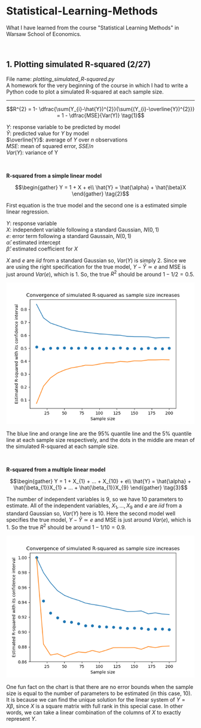 # Statistical-Learning-Methods
What I have learned from the course "Statistical Learning Methods" in Warsaw School of Economics.

<br />

## 1. Plotting simulated R-squared (2/27)
File name: _plotting_simulated_R-squared.py_ <br />
A homework for the very beginning of the course in which I had to write a Python code to plot a simulated R-squared at each sample size.

---
$$R^{2} = 1- \dfrac{\sum(Y_{i}-\hat{Y})^{2}}{\sum{(Y_{i}-\overline{Y})^{2}}} = 1 - \dfrac{MSE}{Var(Y)} \tag{1}$$

$Y$: response variable to be predicted by model <br />
$\hat{Y}$: predicted value for $Y$ by model <br />
$\overline{Y}$: average of $Y$ over $n$ observations <br />
$MSE$: mean of squared error, $SSE/n$ <br />
$Var(Y)$: variance of Y 

<br />

**R-squared from a simple linear model**

$$\begin{gather}
Y = 1 + X + e\\
\hat{Y} = \hat{\alpha} + \hat{\beta}X
\end{gather} \tag{2}$$

First equation is the true model and the second one is a estimated simple linear regression.

$Y$: response variable <br />
$X$: independent variable following a standard Gaussian, $N(0, 1)$ <br />
$e$: error term following a standard Gaussain, $N(0, 1)$ <br />
$\hat{\alpha}$: estimated intercept <br />
$\hat{\beta}$: estimated coefficient for $X$

$X$ and $e$ are $iid$ from a standard Gaussian so, $Var(Y)$ is simply $2$. Since we are using the right specification for the true model, $Y-\hat{Y} \simeq e$ and MSE is just around $Var(e)$, which is $1$. So, the true $R^{2}$ should be around $1 - 1/2 = 0.5$.

![images/simple_regression_r2_convergence](images/simple_regression_r2_convergence.png)

The blue line and orange line are the 95% quantile line and the 5% quantile line at each sample size respectively, and the dots in the middle are mean of the simulated R-squared at each sample size.

<br />

**R-squared from a multiple linear model**

$$\begin{gather}
Y = 1 + X_{1} + ... + X_{10} + e\\
\hat{Y} = \hat{\alpha} + \hat{\beta_{1}}X_{1} + ... + \hat{\beta_{1}}X_{9}
\end{gather} \tag{3}$$

The number of independent variables is 9, so we have 10 parameters to estimate. All of the independent variables, $X_{1}, ..., X_{9}$ and $e$ are $iid$ from a standard Gaussian so, $Var(Y)$ here is $10$. Here the second model well specifies the true model, $Y-\hat{Y} \simeq e$ and MSE is just around $Var(e)$, which is $1$. So the true $R^{2}$ should be around $1 - 1/10 = 0.9$.

![images/multiple_regression_r2_convergence](images/multiple_regression_r2_convergence.png)

One fun fact on the chart is that there are no error bounds when the sample size is equal to the number of parameters to be estimated (in this case, 10). It is because we can find the unique solution for the linear system of $Y=X\beta$, since $X$ is a square matrix with full rank in this special case. In other words, we can take a linear combination of the columns of $X$ to exactly represent $Y$. 
